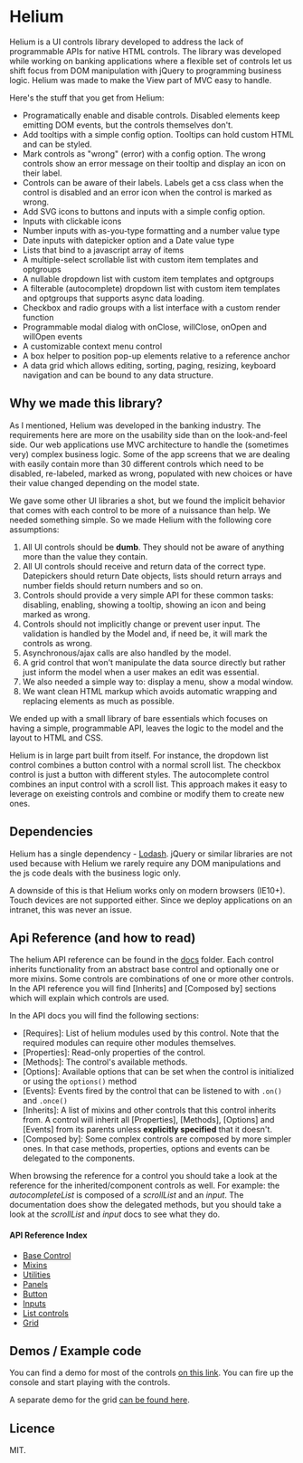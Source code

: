 # Helium

Helium is a UI controls library developed to address the lack of programmable APIs for native HTML controls. The library was developed while working on banking applications where a flexible set of controls let us shift focus from DOM manipulation with jQuery to programming business logic. Helium was made to make the View part of MVC easy to handle.

Here's the stuff that you get from Helium:

- Programatically enable and disable controls. Disabled elements keep emitting DOM events, but the controls themselves don't.
- Add tooltips with a simple config option. Tooltips can hold custom HTML and can be styled.
- Mark controls as "wrong" (error) with a config option. The wrong controls show an error message on their tooltip and display an icon on their label.
- Controls can be aware of their labels. Labels get a css class when the control is disabled and an error icon when the control is marked as wrong.
- Add SVG icons to buttons and inputs with a simple config option.
- Inputs with clickable icons
- Number inputs with as-you-type formatting and a number value type
- Date inputs with datepicker option and a Date value type
- Lists that bind to a javascript array of items
- A multiple-select scrollable list with custom item templates and optgroups
- A nullable dropdown list with custom item templates and optgroups
- A filterable (autocomplete) dropdown list with custom item templates and optgroups that supports async data loading.
- Checkbox and radio groups with a list interface with a custom render function
- Programmable modal dialog with onClose, willClose, onOpen and willOpen events
- A customizable context menu control
- A box helper to position pop-up elements relative to a reference anchor
- A data grid which allows editing, sorting, paging, resizing, keyboard navigation and can be bound to any data structure.

## Why we made this library?

As I mentioned, Helium was developed in the banking industry. The requirements here are more on the usability side than on the look-and-feel side. Our web applications use MVC architecture to handle the (sometimes very) complex business logic. Some of the app screens that we are dealing with easily contain more than 30 different controls which need to be disabled, re-labeled, marked as wrong, populated with new choices or have their value changed depending on the model state.

We gave some other UI libraries a shot, but we found the implicit behavior that comes with each control to be more of a nuissance than help. We needed something simple. So we made Helium with the following core assumptions:

1. All UI controls should be **dumb**. They should not be aware of anything more than the value they contain.
2. All UI controls should receive and return data of the correct type. Datepickers should return Date objects, lists should return arrays and number fields should return numbers and so on.
3. Controls should provide a very simple API for these common tasks: disabling, enabling, showing a tooltip, showing an icon and being marked as wrong.
4. Controls should not implicitly change or prevent user input. The validation is handled by the Model and, if need be, it will mark the controls as wrong.
5. Asynchronous/ajax calls are also handled by the model.
6. A grid control that won't manipulate the data source directly but rather just inform the model when a user makes an edit was essential.
7. We also needed a simple way to: display a menu, show a modal window.
8. We want clean HTML markup which avoids automatic wrapping and replacing elements as much as possible.

We ended up with a small library of bare essentials which focuses on having a simple, programmable API, leaves the logic to the model and the layout to HTML and CSS.

Helium is in large part built from itself. For instance, the dropdown list control combines a button control with a normal scroll list. The checkbox control is just a button with different styles. The autocomplete control combines an input control with a scroll list. This approach makes it easy to leverage on exeisting controls and combine or modify them to create new ones.

## Dependencies

Helium has a single dependency - [Lodash](http://lodash.com/). jQuery or similar libraries are not used because with Helium we rarely require any DOM manipulations and the js code deals with the business logic only. 

A downside of this is that Helium works only on modern browsers (IE10+). Touch devices are not supported either. Since we deploy applications on an intranet, this was never an issue.

## Api Reference (and how to read)

The helium API reference can be found in the [docs](docs) folder. Each control inherits functionality from an abstract base control and optionally one or more mixins. Some controls are combinations of one or more other controls. In the API reference you will find [Inherits] and [Composed by] sections which will explain which controls are used.  

In the API docs you will find the following sections:

- [Requires]: List of helium modules used by this control. Note that the required modules can require other modules themselves.
- [Properties]: Read-only properties of the control.
- [Methods]: The control's available methods.
- [Options]: Available options that can be set when the control is initialized or using the `options()` method
- [Events]: Events fired by the control that can be listened to with `.on()` and `.once()`
- [Inherits]: A list of mixins and other controls that this control inherits from. A control will inherit all [Properties], [Methods], [Options] and [Events] from its parents unless **explicitly specified** that it doesn't.
- [Composed by]: Some complex controls are composed by more simpler ones. In that case methods, properties, options and events can be delegated to the components. 

When browsing the reference for a control you should take a look at the reference for the inherited/component controls as well. For example: the *autocompleteList* is composed of a *scrollList* and an *input*. The documentation does show the delegated methods, but you should take a look at the *scrollList* and *input* docs to see what they do.

#### API Reference Index

- [Base Control](docs/control.md)
- [Mixins](docs/mixins.md)
- [Utilities](docs/utils.md)
- [Panels](docs/panel.md)
- [Button](docs/button.md)
- [Inputs](docs/input.md)
- [List controls](docs/list.md)
- [Grid](docs/grid.md)

## Demos / Example code

You can find a demo for most of the controls [on this link](http://skid.github.io/helium-kitchen-sink.html). You can fire up the console and start playing with the controls.

A separate demo for the grid [can be found here](http://skid.github.io/helium-grid.html).

## Licence
MIT.